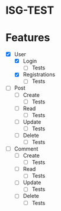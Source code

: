 # ISG-TEST

# Features
<!--ts-->
  * [x] User
    * [x] Login
      * [ ] Tests
    * [x] Registrations
      * [ ] Tests
  * [ ] Post
    * [ ] Create
      * [ ] Tests
    * [ ] Read
      * [ ] Tests
    * [ ] Update
      * [ ] Tests
    * [ ] Delete
      * [ ] Tests
  * [ ] Comment
    * [ ] Create
      * [ ] Tests
    * [ ] Read
      * [ ] Tests
    * [ ] Update
      * [ ] Tests
    * [ ] Delete
      * [ ] Tests
<!--te-->
